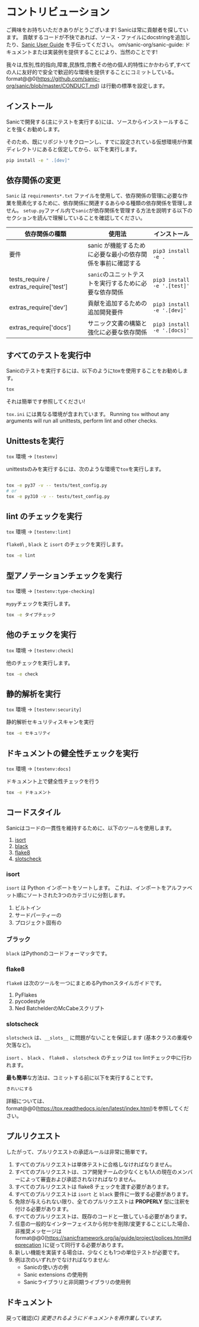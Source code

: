# コントリビューション

ご興味をお持ちいただきありがとうございます! Sanicは常に貢献者を探しています。 貢献するコードが不快であれば、ソース・ファイルにdocstringを追加したり、[Sanic User Guide](https://github) を手伝ってください。 om/sanic-org/sanic-guide: ドキュメントまたは実装例を提供することにより、当然のことです!

我々は,性別,性的指向,障害,民族性,宗教その他の個人的特性にかかわらず,すべての人に友好的で安全で歓迎的な環境を提供することにコミットしている。 format@@0(https://github.com/sanic-org/sanic/blob/master/CONDUCT.md) は行動の標準を設定します。

## インストール

Sanicで開発する(主にテストを実行する)には、ソースからインストールすることを強くお勧めします。

そのため、既にリポジトリをクローンし、すでに設定されている仮想環境が作業ディレクトリにあると仮定してから、以下を実行します。

```sh
pip install -e " .[dev]"
```

## 依存関係の変更

`Sanic` は `requirements*.txt` ファイルを使用して、依存関係の管理に必要な作業を簡素化するために、依存関係に関連するあらゆる種類の依存関係を管理しません。 `setup.py`ファイル内で`sanic`が依存関係を管理する方法を説明する以下のセクションを読んで理解していることを確認してください。

| 依存関係の種類                                                                                                                              | 使用法                              | インストール                      |
| ------------------------------------------------------------------------------------------------------------------------------------ | -------------------------------- | --------------------------- |
| 要件                                                                                                                                   | sanic が機能するために必要な最小の依存関係を事前に確認する | `pip3 install -e .`         |
| tests_require / extras_require['test'] | `sanic`のユニットテストを実行するために必要な依存関係   | `pip3 install -e '.[test]'` |
| extras_require['dev']                                       | 貢献を追加するための追加開発要件                 | `pip3 install -e '.[dev]'`  |
| extras_require['docs']                                      | サニック文書の構築と強化に必要な依存関係             | `pip3 install -e '.[docs]'` |

## すべてのテストを実行中

Sanicのテストを実行するには、以下のようにtoxを使用することをお勧めします。

```sh
tox
```

それは簡単です参照してください!

`tox.ini` には異なる環境が含まれています。 Running `tox` without any arguments will
run all unittests, perform lint and other checks.

## Unittestsを実行

`tox` 環境 -> `[testenv]`

unittestsのみを実行するには、次のような環境で`tox`を実行します。

```sh

tox -e py37 -v -- tests/test_config.py
# or
tox -e py310 -v -- tests/test_config.py
```

## lint のチェックを実行

`tox` 環境 -> `[testenv:lint]`

`flake8`\ , `black` と `isort` のチェックを実行します。

```sh
tox -e lint
```

## 型アノテーションチェックを実行

`tox` 環境 -> `[testenv:type-checking]`

`mypy`チェックを実行します。

```sh
tox -e タイプチェック
```

## 他のチェックを実行

`tox` 環境 -> `[testenv:check]`

他のチェックを実行します。

```sh
tox -e check
```

## 静的解析を実行

`tox` 環境 -> `[testenv:security]`

静的解析セキュリティスキャンを実行

```sh
tox -e セキュリティ
```

## ドキュメントの健全性チェックを実行

`tox` 環境 -> `[testenv:docs]`

ドキュメント上で健全性チェックを行う

```sh
tox -e ドキュメント
```

## コードスタイル

Sanicはコードの一貫性を維持するために、以下のツールを使用します。

1. [isort](https://github.com/timothycrossley/isort)
2. [black](https://github.com/python/black)
3. [flake8](https://github.com/PyCQA/flake8)
4. [slotscheck](https://github.com/ariebovenberg/slotscheck)

### isort

`isort` は Python インポートをソートします。 これは、インポートをアルファベット順にソートされた3つのカテゴリに分割します。

1. ビルトイン
2. サードパーティーの
3. プロジェクト固有の

### ブラック

`black` はPythonのコードフォーマッタです。

### flake8

`flake8` は次のツールを一つにまとめるPythonスタイルガイドです。

1. PyFlakes
2. pycodestyle
3. Ned BatchelderのMcCabeスクリプト

### slotscheck

`slotscheck` は、`__slots__` に問題がないことを保証します (基本クラスの重複や欠落など)。

`isort` 、 `black` 、 `flake8` 、 `slotscheck` のチェックは `tox` lintチェック中に行われます。

**最も簡単**な方法は、コミットする前に以下を実行することです。

```bash
きれいにする
```

詳細については、format@@0(https://tox.readthedocs.io/en/latest/index.html)を参照してください。

## プルリクエスト

したがって、プルリクエストの承認ルールは非常に簡単です。

1. すべてのプルリクエストは単体テストに合格しなければなりません。
2. すべてのプルリクエストは、コア開発チームの少なくとも1人の現在のメンバーによって審査および承認されなければなりません。
3. すべてのプルリクエストは flake8 チェックを渡す必要があります。
4. すべてのプルリクエストは `isort` と `black` 要件に一致する必要があります。
5. 免除が与えられない限り、全てのプルリクエストは **PROPERLY** 型に注釈を付ける必要があります。
6. すべてのプルリクエストは、既存のコードと一致している必要があります。
7. 任意の一般的なインターフェイスから何かを削除/変更することにした場合、非推奨メッセージは format@@0(https://sanicframework.org/ja/guide/project/polices.html#deprecation )に従って同行する必要があります。
8. 新しい機能を実装する場合は、少なくとも1つの単位テストが必要です。
9. 例は次のいずれかでなければなりません:
    - Sanicの使い方の例
    - Sanic extensions の使用例
    - Sanicライブラリと非同期ライブラリの使用例

## ドキュメント

戻って確認(_C) 変更されるようにドキュメントを再作業しています。_
